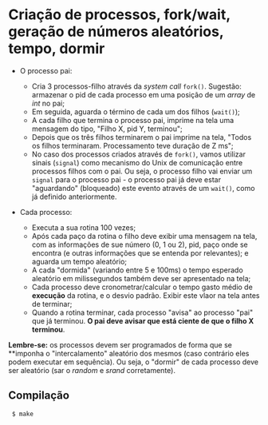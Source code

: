# Criação de processos, fork/wait, geração de números aleatórios, tempo, dormir

- O processo pai:
    - Cria 3 processos-filho através da *system call* ```fork()```. Sugestão: armazenar o pid de cada processo em uma posição de um *array* de *int* no pai;
    - Em seguida, aguarda o término de cada um dos filhos (```wait()```);
    - A cada filho que termina o processo pai, imprime na tela uma mensagem do tipo, "Filho X, pid Y, terminou";
    - Depois que os três filhos terminarem o pai imprime na tela, "Todos os filhos terminaram. Processamento teve duração de Z ms";
    - No caso dos processos criados através de ```fork()```, vamos utilizar sinais (```signal```) como mecanismo do Unix de comunicação entre processos filhos com o pai. Ou seja, o processo filho vai enviar um ```signal``` para o processo pai - o processo pai já deve estar "aguardando" (bloqueado) este evento através de um ```wait()```, como já definido anteriormente.

- Cada processo: 
    - Executa a sua rotina 100 vezes;
    - Após cada paço da rotina o filho deve exibir uma mensagem na tela, com as informações de sue número (0, 1 ou 2), pid, paço onde se encontra (e outras informações que se entenda por relevantes); e aguarda um tempo aleatório;
    - A cada "dormida" (variando entre 5 e 100ms) o tempo esperado aleatório em milissegundos também deve ser apresentado na tela;
    - Cada processo deve cronometrar/calcular o tempo gasto médio de **execução** da rotina, e o desvio padrão. Exibir este vlaor na tela antes de terminar;
    - Quando a rotina terminar, cada processo "avisa" ao processo "pai" que já terminou. **O pai deve avisar que está ciente de que o filho X terminou**.

**Lembre-se:** os processos devem ser programados de forma que se **imponha o "intercalamento" aleatório dos mesmos (caso contrário eles podem executar em sequência). Ou seja, o "dormir" de cada processo deve ser aleatório (sar o *random* e *srand* corretamente).

## Compilação
```
 $ make
```


